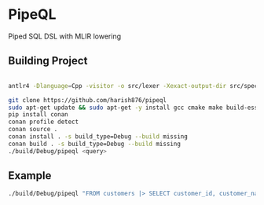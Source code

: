 # PipeQL
Piped SQL DSL with MLIR lowering

## Building Project

```bash

antlr4 -Dlanguage=Cpp -visitor -o src/lexer -Xexact-output-dir src/spec/PipeQL.g4

git clone https://github.com/harish876/pipeql
sudo apt-get update && sudo apt-get -y install gcc cmake make build-essential python3 python3-pip
pip install conan
conan profile detect
conan source .
conan install . -s build_type=Debug --build missing
conan build . -s build_type=Debug --build missing
./build/Debug/pipeql <query>
```


## Example

```bash
./build/Debug/pipeql "FROM customers |> SELECT customer_id, customer_name" json
```
